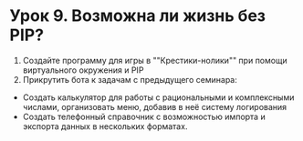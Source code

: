 # Урок 9. Возможна ли жизнь без PIP?

1. Создайте программу для игры в ""Крестики-нолики"" при помощи виртуального окружения и PIP
2. Прикрутить бота к задачам с предыдущего семинара:
 - Создать калькулятор для работы с рациональными и комплексными числами, организовать меню, добавив в неё систему логирования
 - Создать телефонный справочник с возможностью импорта и экспорта данных в нескольких форматах.
